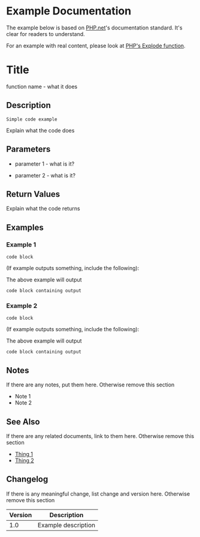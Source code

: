 # Example Documentation

The example below is based on [PHP.net](https://www.php.net/explode)'s documentation standard. It's clear for readers to understand.

For an example with real content, please look at [PHP's Explode function](https://www.php.net/explode).

# Title

function name - what it does

## Description

```
Simple code example
```

Explain what the code does

## Parameters

* parameter 1 - what is it?

* parameter 2 - what is it?

## Return Values

Explain what the code returns

## Examples

### Example 1

```
code block
```

(If example outputs something, include the following):

The above example will output

```
code block containing output
```

### Example 2

```
code block
```

(If example outputs something, include the following):

The above example will output

```
code block containing output
```

## Notes

If there are any notes, put them here. Otherwise remove this section

* Note 1
* Note 2

## See Also

If there are any related documents, link to them here. Otherwise remove this section

* [Thing 1](foo.md)
* [Thing 2](bar.md)

## Changelog

If there is any meaningful change, list change and version here. Otherwise remove this section

| Version 	| Description 			|
| ---		| ---					|
| 1.0		| Example description 	|
